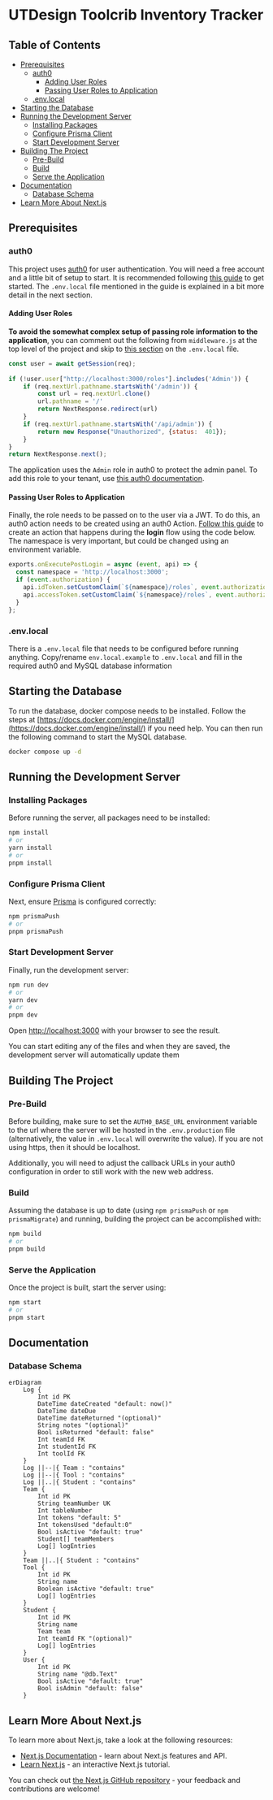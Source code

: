 # UTDesign Toolcrib Inventory Tracker

## Table of Contents

- [Prerequisites](#prerequisites)
  - [auth0](#auth0)
    - [Adding User Roles](#adding-user-roles)
    - [Passing User Roles to Application](#passing-user-roles-to-application)
  - [.env.local](#envlocal)
- [Starting the Database](#starting-the-database)
- [Running the Development Server](#running-the-development-server)
  - [Installing Packages](#installing-packages)
  - [Configure Prisma Client](#configure-prisma-client)
  - [Start Development Server](#start-development-server)
- [Building The Project](#building-the-project)
  - [Pre-Build](#pre-build)
  - [Build](#build)
  - [Serve the Application](#serve-the-application)
- [Documentation](#documentation)
  - [Database Schema](#database-schema)
- [Learn More About Next.js](#learn-more-about-nextjs)

## Prerequisites

### auth0

This project uses [auth0](https://auth0.com) for user authentication. You will need a free account and a little bit of setup to start. It is recommended following [this guide](https://auth0.com/docs/quickstart/webapp/nextjs/01-login) to get started. The `.env.local` file mentioned in the guide is explained in a bit more detail in the next section.

#### Adding User Roles

**To avoid the somewhat complex setup of passing role information to the application**, you can comment out the following from `middleware.js` at the top level of the project and skip to [this section](#envlocal) on the `.env.local` file.

```js
const user = await getSession(req);
    
if (!user.user["http://localhost:3000/roles"].includes('Admin')) {
    if (req.nextUrl.pathname.startsWith('/admin')) {
        const url = req.nextUrl.clone()
        url.pathname = '/'
        return NextResponse.redirect(url)
    }
    if (req.nextUrl.pathname.startsWith('/api/admin')) {
        return new Response("Unauthorized", {status:  401});
    }
}
return NextResponse.next();
```

The application uses the `Admin` role in auth0 to protect the admin panel. To add this role to your tenant, use [this auth0 documentation](https://auth0.com/docs/manage-users/access-control/configure-core-rbac/roles).

#### Passing User Roles to Application

Finally, the role needs to be passed on to the user via a JWT. To do this, an auth0 action needs to be created using an auth0 Action. [Follow this guide](https://auth0.com/docs/customize/actions/write-your-first-action#create-an-action) to create an action that happens during the **login** flow using the code below. The namespace is very important, but could be changed using an environment variable.

```js
exports.onExecutePostLogin = async (event, api) => {
  const namespace = 'http://localhost:3000';
  if (event.authorization) {
    api.idToken.setCustomClaim(`${namespace}/roles`, event.authorization.roles);
    api.accessToken.setCustomClaim(`${namespace}/roles`, event.authorization.roles);
  }
};
```

### .env.local

There is a `.env.local` file that needs to be configured before running anything. Copy/rename `env.local.example` to `.env.local` and fill in the required auth0 and MySQL database information

## Starting the Database

To run the database, docker compose needs to be installed. Follow the steps at [https://docs.docker.com/engine/install/](https://docs.docker.com/engine/install/) if you need help. You can then run the following command to start the MySQL database.

```bash
docker compose up -d
```

## Running the Development Server

### Installing Packages

Before running the server, all packages need to be installed:

```bash
npm install
# or
yarn install
# or
pnpm install
```

### Configure Prisma Client

Next, ensure [Prisma](https://www.prisma.io) is configured correctly:

```bash
npm prismaPush
# or
pnpm prismaPush
```

### Start Development Server

Finally, run the development server:

```bash
npm run dev
# or
yarn dev
# or
pnpm dev
```

Open [http://localhost:3000](http://localhost:3000) with your browser to see the result.

You can start editing any of the files and when they are saved, the development server will automatically update them

## Building The Project

### Pre-Build

Before building, make sure to set the ```AUTH0_BASE_URL``` environment variable to the url where the server will be hosted in the ```.env.production``` file (alternatively, the value in `.env.local` will overwrite the value). If you are not using https, then it should be localhost.

Additionally, you will need to adjust the callback URLs in your auth0 configuration in order to still work with the new web address.

### Build

Assuming the database is up to date (using `npm prismaPush` or `npm prismaMigrate`) and running, building the project can be accomplished with:

```bash
npm build
# or
pnpm build
```

### Serve the Application

Once the project is built, start the server using:

```bash
npm start
# or
pnpm start
```

## Documentation

### Database Schema

```mermaid
erDiagram
    Log {
        Int id PK
        DateTime dateCreated "default: now()"
        DateTime dateDue
        DateTime dateReturned "(optional)"
        String notes "(optional)"
        Bool isReturned "default: false"
        Int teamId FK
        Int studentId FK
        Int toolId FK
    }
    Log ||--|{ Team : "contains"
    Log ||--|{ Tool : "contains"
    Log ||..|{ Student : "contains"
    Team {
        Int id PK
        String teamNumber UK
        Int tableNumber
        Int tokens "default: 5"
        Int tokensUsed "default:0"
        Bool isActive "default: true"
        Student[] teamMembers
        Log[] logEntries
    }
    Team ||..|{ Student : "contains"
    Tool {
        Int id PK
        String name 
        Boolean isActive "default: true"
        Log[] logEntries
    }
    Student {
        Int id PK
        String name
        Team team
        Int teamId FK "(optional)"
        Log[] logEntries
    }
    User {
        Int id PK
        String name "@db.Text"
        Bool isActive "default: true"
        Bool isAdmin "default: false"
    }
```

## Learn More About Next.js

To learn more about Next.js, take a look at the following resources:

- [Next.js Documentation](https://nextjs.org/docs) - learn about Next.js features and API.
- [Learn Next.js](https://nextjs.org/learn) - an interactive Next.js tutorial.

You can check out [the Next.js GitHub repository](https://github.com/vercel/next.js/) - your feedback and contributions are welcome!
